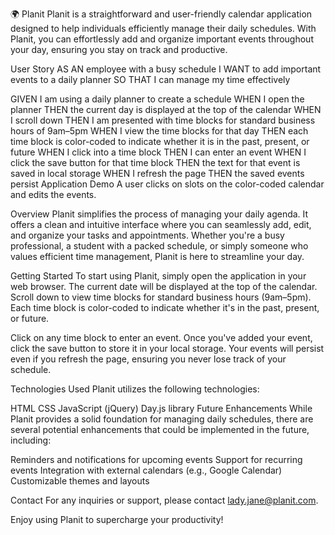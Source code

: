 🌍 Planit
Planit is a straightforward and user-friendly calendar application designed to help individuals efficiently manage their daily schedules. With Planit, you can effortlessly add and organize important events throughout your day, ensuring you stay on track and productive.

User Story
AS AN employee with a busy schedule
I WANT to add important events to a daily planner
SO THAT I can manage my time effectively

GIVEN I am using a daily planner to create a schedule
WHEN I open the planner
THEN the current day is displayed at the top of the calendar
WHEN I scroll down
THEN I am presented with time blocks for standard business hours of 9am&ndash;5pm
WHEN I view the time blocks for that day
THEN each time block is color-coded to indicate whether it is in the past, present, or future
WHEN I click into a time block
THEN I can enter an event
WHEN I click the save button for that time block
THEN the text for that event is saved in local storage
WHEN I refresh the page
THEN the saved events persist
Application Demo
A user clicks on slots on the color-coded calendar and edits the events.

Overview
Planit simplifies the process of managing your daily agenda. It offers a clean and intuitive interface where you can seamlessly add, edit, and organize your tasks and appointments. Whether you're a busy professional, a student with a packed schedule, or simply someone who values efficient time management, Planit is here to streamline your day.

Getting Started
To start using Planit, simply open the application in your web browser. The current date will be displayed at the top of the calendar. Scroll down to view time blocks for standard business hours (9am–5pm). Each time block is color-coded to indicate whether it's in the past, present, or future.

Click on any time block to enter an event. Once you've added your event, click the save button to store it in your local storage. Your events will persist even if you refresh the page, ensuring you never lose track of your schedule.

Technologies Used
Planit utilizes the following technologies:

HTML
CSS
JavaScript (jQuery)
Day.js library
Future Enhancements
While Planit provides a solid foundation for managing daily schedules, there are several potential enhancements that could be implemented in the future, including:

Reminders and notifications for upcoming events
Support for recurring events
Integration with external calendars (e.g., Google Calendar)
Customizable themes and layouts

Contact
For any inquiries or support, please contact lady.jane@planit.com.

Enjoy using Planit to supercharge your productivity!